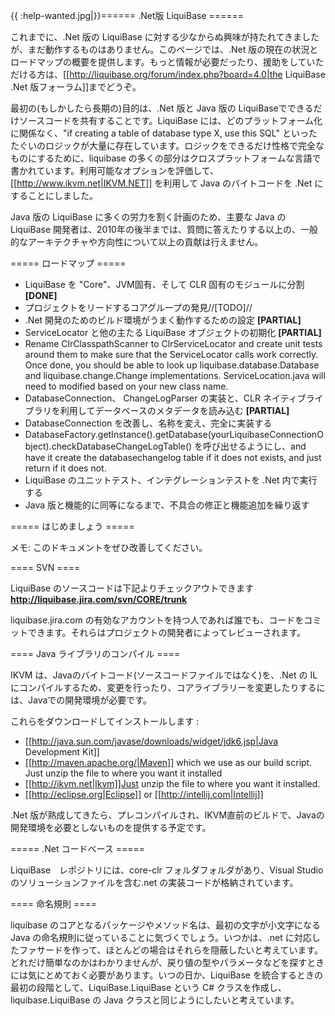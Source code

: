 {{  :help-wanted.jpg|}}====== .Net版 LiquiBase ======

これまでに、.Net 版の LiquiBase に対する少なからぬ興味が持たれてきましたが、まだ動作するものはありません。このページでは、.Net 版の現在の状況とロードマップの概要を提供します。もっと情報が必要だったり、援助をしていただける方は、[[http://liquibase.org/forum/index.php?board=4.0|the LiquiBase .Net 版フォーラム]]までどうぞ。 

最初の(もしかしたら長期の)目的は、.Net 版と Java 版の LiquiBaseでできるだけソースコードを共有することです。LiquiBase には、どのプラットフォーム化に関係なく、"if creating a table of database type X, use this SQL" といったたぐいのロジックが大量に存在しています。ロジックをできるだけ性格で完全なものにするために、liquibase の多くの部分はクロスプラットフォームな言語で書かれています。利用可能なオプションを評価して、[[http://www.ikvm.net|IKVM.NET]] を利用して Java のバイトコードを .Net にすることにしました。

Java 版の LiquiBase に多くの労力を割く計画のため、主要な Java の LiquiBase 開発者は、2010年の後半までは、質問に答えたりする以上の、一般的なアーキテクチャや方向性について以上の貢献は行えません。

===== ロードマップ =====
  - LiquiBase を "Core"、JVM固有、そして CLR 固有のモジュールに分割  **[DONE]**
  - プロジェクトをリードするコアグループの発見//[TODO]//
  - .Net 開発のためのビルド環境がうまく動作するための設定 **[PARTIAL]**
  - ServiceLocator と他の主たる LiquiBase オブジェクトの初期化  **[PARTIAL]**
  - Rename ClrClasspathScanner to ClrServiceLocator and create unit tests around them to make sure that the ServiceLocator calls work correctly.  Once done, you should be able to look up liquibase.database.Database and liquibase.change.Change implementations.  ServiceLocation.java will need to modified based on your new class name.
  - DatabaseConnection、 ChangeLogParser の実装と、CLR ネイティブライブラリを利用してデータベースのメタデータを読み込む  **[PARTIAL]**
  - DatabaseConnection を改善し、名称を変え、完全に実装する
  - DatabaseFactory.getInstance().getDatabase(yourLiquibaseConnectionObject).checkDatabaseChangeLogTable() を呼び出せるようにし、and have it create the databasechangelog table if it does not exists, and just return if it does not.
  - LiquiBase のユニットテスト、インテグレーションテストを .Net 内で実行する
  - Java 版と機能的に同等になるまで、不具合の修正と機能追加を繰り返す

===== はじめましょう =====

メモ: このドキュメントをぜひ改善してください。

==== SVN ====

LiquiBase のソースコードは下記よりチェックアウトできます
**http://liquibase.jira.com/svn/CORE/trunk**

liquibase.jira.com の有効なアカウントを持つ人であれば誰でも、コードをコミットできます。それらはプロジェクトの開発者によってレビューされます。

==== Java ライブラリのコンパイル ====

IKVM は、Javaのバイトコード(ソースコードファイルではなく)を、.Net の IL にコンパイルするため、変更を行ったり、コアライブラリーを変更したりするには、Javaでの開発環境が必要です。

これらをダウンロードしてインストールします :
  * [[http://java.sun.com/javase/downloads/widget/jdk6.jsp|Java Development Kit]]
  * [[http://maven.apache.org/|Maven]] which we use as our build script.
Just unzip the file to where you want it installed
  * [[http://ikvm.net|Ikvm]]Just unzip the file to where you want it installed.
  * [[http://eclipse.org|Eclipse]] or [[http://intellij.com|Intellij]]

.Net 版が熟成してきたら、プレコンパイルされ、IKVM直前のビルドで、Javaの開発環境を必要としないものを提供する予定です。

===== .Net コードベース =====

LiquiBase　レポジトリには、core-clr フォルダフォルダがあり、Visual Studioのソリューションファイルを含む.net の実装コードが格納されています。

==== 命名規則 ====

liquibase のコアとなるパッケージやメソッド名は、最初の文字が小文字になる Java の命名規則に従っていることに気づくでしょう。いつかは、.net に対応したファサードを作って、ほとんどの場合はそれらを隠蔽したいと考えています。どれだけ簡単なのかはわかりませんが、戻り値の型やパラメータなどを探すときには気にとめておく必要があります。いつの日か、LiquiBase を統合するときの最初の段階として、LiquiBase.LiquiBase という C# クラスを作成し、liquibase.LiquiBase の Java クラスと同じようにしたいと考えています。
